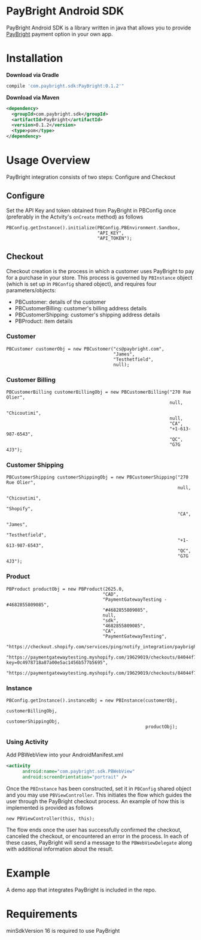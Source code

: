 PayBright Android SDK
==============

PayBright Android SDK is a library written in java that allows you to provide [PayBright](https://paybright.com/) payment option in your own app.

Installation
============

<strong> Download via Gradle </strong>

```groovy
compile 'com.paybright.sdk:PayBright:0.1.2'"
```

<strong> Download via Maven </strong>
```xml
<dependency>
  <groupId>com.paybright.sdk</groupId>
  <artifactId>PayBright</artifactId>
  <version>0.1.2</version>
  <type>pom</type>
</dependency>
```

Usage Overview
==============

PayBright integration consists of two steps: Configure and Checkout


## Configure

Set the API Key and token obtained from PayBright in PBConfig once (preferably in the Actvity's `onCreate` method) as follows

```
PBConfig.getInstance().initialize(PBConfig.PBEnvironment.Sandbox,
                                  "API_KEY",
                                  "API_TOKEN");
```

## Checkout

Checkout creation is the process in which a customer uses PayBright to pay for a purchase in your store. This process is governed by `PBInstance` object (which is set up in `PBConfig` shared object), and requires four parameters/objects:

- PBCustomer: details of the customer
- PBCustomerBilling: customer's billing address details
- PBCustomerShipping: customer's shipping address details
- PBProduct: item details


### Customer

```
PBCustomer customerObj = new PBCustomer("cs@paybright.com",
                                        "James",
                                        "Testhetfield",
                                        null);
```

### Customer Billing

```
PBCustomerBilling customerBillingObj = new PBCustomerBilling("270 Rue Olier",
                                                             null,
                                                             "Chicoutimi",
                                                             null,
                                                             "CA", 
                                                             "+1-613-987-6543",
                                                             "QC",
                                                             "G7G 4J3");
```

### Customer Shipping

```
PBCustomerShipping customerShippingObj = new PBCustomerShipping("270 Rue Olier",
                                                                null,
                                                                "Chicoutimi",
                                                                "Shopify",
                                                                "CA",
                                                                "James", 
                                                                "Testhetfield",
                                                                "+1-613-987-6543",
                                                                "QC",
                                                                "G7G 4J3");

```

### Product

```
PBProduct productObj = new PBProduct(2625.0,
                                    "CAD",
                                    "PaymentGatewayTesting - #4682855809085",
                                    "#4682855809085",
                                    null,
                                    "sdk",
                                    "4682855809085",
                                    "CA",
                                    "PaymentGatewayTesting",
                                    "https://checkout.shopify.com/services/ping/notify_integration/paybright/19629019",
                                    "https://paymentgatewaytesting.myshopify.com/19629019/checkouts/84044f7a52ff18a84dd1f2b5cd46b387?key=0c4978718a87a00e5ac1456b577b5695",
                                    "https://paymentgatewaytesting.myshopify.com/19629019/checkouts/84044f7a52ff18a84dd1f2b5cd46b387/offsite_gateway_callback");
```

### Instance

```
PBConfig.getInstance().instanceObj = new PBInstance(customerObj,
                                                    customerBillingObj,
                                                    customerShippingObj,
                                                    productObj);
```
### Using Activity

Add PBWebView into your AndroidManifest.xml
```xml
<activity
      android:name="com.paybright.sdk.PBWebView"
      android:screenOrientation="portrait" />
```

Once the `PBInstance` has been constructed, set it in `PBConfig` shared object and you may use `PBViewController`. This initiates the flow which guides the user through the PayBright checkout process. An example of how this is implemented is provided as follows

```
new PBViewController(this, this);
```

The flow ends once the user has successfully confirmed the checkout, canceled the checkout, or encountered an error in the process. In each of these cases, PayBright will send a message to the `PBWebViewDelegate` along with additional information about the result.


Example
=======

A demo app that integrates PayBright is included in the repo.


Requirements
=======

minSdkVersion 16 is required to use PayBright
